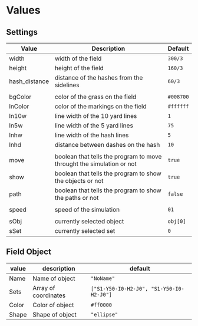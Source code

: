# Values

## Settings

| Value         | Description                                                           | Default   |
| ------------- | --------------------------------------------------------------------- | --------- |
| width         | width of the field                                                    | `300/3`   |
| height        | height of the field                                                   | `160/3`   |
| hash_distance | distance of the hashes from the sidelines                             | `60/3`    |
|               |                                                                       |           |
| bgColor       | color of the grass on the field                                       | `#008700` |
| lnColor       | color of the markings on the field                                    | `#ffffff` |
| ln10w         | line width of the 10 yard lines                                       | `1`       |
| ln5w          | line width of the 5 yard lines                                        | `75`      |
| lnhw          | line width of the hash lines                                          | `5`       |
| lnhd          | distance between dashes on the hash                                   | `10`      |
|               |                                                                       |           |
| move          | boolean that tells the program to move throught the simulation or not | `true`    |
| show          | boolean that tells the program to show the objects or not             | `true`    |
| path          | boolean that tells the program to show the paths or not               | `false`   |
|               |                                                                       |           |
| speed         | speed of the simulation                                               | `01`      |
|               |                                                                       |           |
| sObj          | currently selected object                                             | `obj[0]`  |
| sSet          | currently selected set                                                | `0`       |

## Field Object

| value | description          | default                                  |
| ----- | -------------------- | ---------------------------------------- |
| Name  | Name of object       | `"NoName"`                               |
| Sets  | Array of coordinates | `["S1-Y50-I0-H2-J0", "S1-Y50-I0-H2-J0"]` |
| Color | Color of object      | `#ff0000`                                |
| Shape | Shape of object      | `"ellipse"`                              |